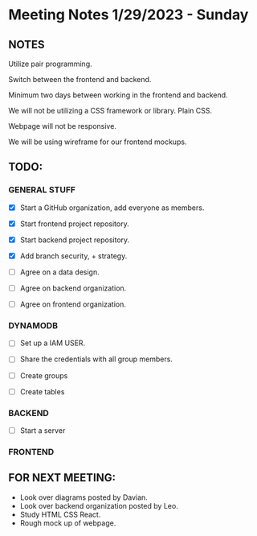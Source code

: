 # Meeting Notes 1/29/2023 - Sunday

## NOTES
Utilize pair programming.

Switch between the frontend and backend. 

Minimum two days between working in the frontend and backend. 

We will not be utilizing a CSS framework or library. Plain CSS. 

Webpage will not be responsive.

We will be using wireframe for our frontend mockups.


## TODO:

### GENERAL STUFF

- [x] Start a GitHub organization, add everyone as members.

- [x] Start frontend project repository.

- [x] Start backend project repository.

- [x] Add branch security, + strategy.

- [ ] Agree on a data design.

- [ ] Agree on backend organization.

- [ ] Agree on frontend organization.

### DYNAMODB
- [ ] Set up a IAM USER.

- [ ] Share the credentials with all group members.

- [ ] Create groups

- [ ] Create tables

### BACKEND
- [ ] Start a server

### FRONTEND

## FOR NEXT MEETING:
- Look over diagrams posted by Davian.
- Look over backend organization posted by Leo.
- Study HTML CSS React.
- Rough mock up of webpage.